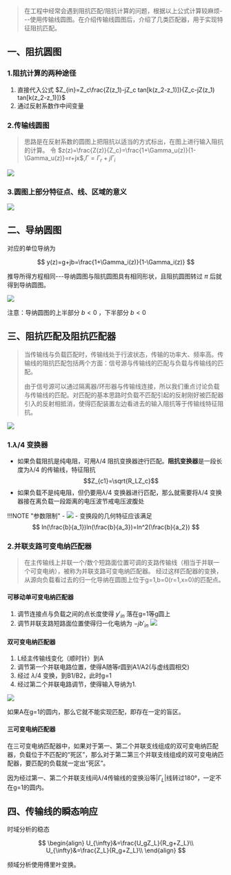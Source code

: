 > 在工程中经常会遇到阻抗匹配/阻抗计算的问题，根据以上公式计算较麻烦---使用传输线圆图。在介绍传输线圆图后，介绍了几类匹配器，用于实现特征阻抗匹配。
## 一、阻抗圆图
### 1.阻抗计算的两种途径
1. 直接代入公式 $Z_{in}=Z_c\frac{Z(z_1)-jZ_c tan[k(z_2-z_1)]}{Z_c-jZ(z_1) tan[k(z_2-z_1)]}$
2. 通过反射系数作中间变量
### 2.传输线圆图
> 思路是在反射系数的圆图上把阻抗以适当的方式标出，在图上进行输入阻抗的计算。
令 $z(z)=\frac{Z(z)}{Z_c}=\frac{1+\Gamma_u(z)}{1-\Gamma_u(z)}=r+jx$,$\Gamma=\Gamma_r+j\Gamma_i$

![](Attachments/3_史密斯圆图与阻抗匹配_image_1.png)

### 3.圆图上部分特征点、线、区域的意义
![](Attachments/3_史密斯圆图与阻抗匹配_image_2.png)
## 二、导纳圆图
对应的单位导纳为

$$
y(z)=g+jb=\frac{1+\Gamma_i(z)}{1-\Gamma_i(z)}
$$

推导所得方程相同---导纳圆图与阻抗圆图具有相同形状，且阻抗圆图转过 $\pi$ 后就得到导纳圆图。

![](Attachments/3_史密斯圆图与阻抗匹配_image_3.png)

注意：导纳圆图的上半部分 $b<0$ ，下半部分 $b<0$

## 三、阻抗匹配及阻抗匹配器
> 当传输线与负载匹配时，传输线处于行波状态，传输的功率大、频率高。传输线的阻抗匹配包括两个方面：信号源与传输线的匹配与负载与传输线的匹配。
> 
> 由于信号源可以通过隔离器/环形器与传输线连接，所以我们重点讨论负载与传输线的匹配。对匹配的基本思路时负载不匹配引起的反射刚好被匹配器引入的反射相抵消，使得匹配装置左边看进去的输入阻抗等于传输线特征阻抗。

![](Attachments/3_史密斯圆图与阻抗匹配_image_4.png)
### 1.$\lambda/4$ 变换器
- 如果负载阻抗是纯电阻，可用$\lambda/4$ 阻抗变换器迚行匹配。**阻抗变换器**是一段长度为$\lambda/4$ 的传输线，特征阻抗$$Z_{c1}=\sqrt{R_LZ_c}$$
- 如果负载不是纯电阻，但仍要用$\lambda/4$ 变换器进行匹配，那么就需要将$\lambda/4$ 变换器接在离负载一段距离的电压波节戒电压波腹处

!!!NOTE "参数限制"
	- ![](Attachments/3_史密斯圆图与阻抗匹配_image_5.png)
	- 变换段的几何特征应该满足$$ ln(\frac{b}{a_1})ln(\frac{b}{a_3})=ln^2(\frac{b}{a_2}) $$


### 2.并联支路可变电纳匹配器
> 在主传输线上并联一个/数个短路面位置可调的支路传输线（相当于并联一个可变电纳），被称为并联支路可变电纳匹配器。
> 经过这样匹配器的变换，从源向负载看过去的归一化导纳在圆图上位于g=1,b=0(r=1,x=0)的匹配点。
#### 可移动单可变电纳匹配器
1. 调节连接点与负载之间的点长度使得 $y'_{in}$ 落在g=1等g圆上
2. 调节并联支路短路面位置使得归一化电纳为 $-jb'_{in}$
![](Attachments/3_史密斯圆图与阻抗匹配_image_6.png)
#### 双可变电纳匹配器
1. L经主传输线变化（顺时针）到A
2. 调节第一个并联电路位置，使得A随等r圆到A1/A2(与虚线圆相交)
3. 经过 $\lambda/4$ 变换，到B1/B2，此时g=1
4. 经过第二个并联电路调节，使得输入导纳为1.

![](Attachments/3_史密斯圆图与阻抗匹配_image_7.png)

如果A在g=1的圆内，那么它就不能实现匹配，即存在一定的盲区。
#### 三可变电纳匹配器
在三可变电纳匹配器中，如果对于第一、第二个并联支线组成的双可变电纳匹配器，负载位于不匹配的“死区”，那么对于第二第三个并联支线组成的双可变电纳匹配器，要匹配的负载就一定出“死区”。

因为经过第一、第二个并联支线间$\lambda/4$传输线的变换沿等$|\Gamma_L|$线转过180°，一定不在g=1的圆内。

## 四、传输线的瞬态响应
时域分析的稳态

$$
\begin{align}
U_{\infty}&=\frac{U_gZ_L}{R_g+Z_L}\\
U_{\infty}&=\frac{Z_L}{R_g+Z_L}\\
\end{align}
$$

频域分析使用傅里叶变换。